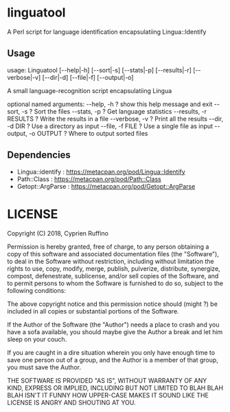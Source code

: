 # linguatool
A Perl script for language identification encapsulatiing Lingua::Identify

## Usage
usage: Linguatool [--help|-h] [--sort|-s] [--stats|-p] [--results|-r]
[--verbose|-v] [--dir|-d] [--file|-f] [--output|-o]

A small language-recognition script encapsulatiing Lingua

optional named arguments:
  --help, -h               ? show this help message and exit
  --sort, -s               ? Sort the files
  --stats, -p              ? Get language statistics
  --results, -r RESULTS    ? Write the results in a file
  --verbose, -v            ? Print all the results
  --dir, -d DIR            ? Use a directory as input
  --file, -f FILE          ? Use a single file as input
  --output, -o OUTPUT      ? Where to output sorted files


## Dependencies
- Lingua::identify : https://metacpan.org/pod/Lingua::Identify
- Path::Class : https://metacpan.org/pod/Path::Class
- Getopt::ArgParse : https://metacpan.org/pod/Getopt::ArgParse

# LICENSE
Copyright (C) 2018, Cyprien Ruffino

Permission is hereby granted, free of charge, to any person obtaining a copy of this software and associated documentation files (the "Software"), to deal in the Software without restriction, including without limitation the rights to use, copy, modify, merge, publish, pulverize, distribute, synergize, compost, defenestrate, sublicense, and/or sell copies of the Software, and to permit persons to whom the Software is furnished to do so, subject to the following conditions:

The above copyright notice and this permission notice should (might ?) be included in all copies or substantial portions of the Software.

If the Author of the Software (the "Author") needs a place to crash and you have a sofa available, you should maybe give the Author a break and let him sleep on your couch.

If you are caught in a dire situation wherein you only have enough time to save one person out of a group, and the Author is a member of that group, you must save the Author.

THE SOFTWARE IS PROVIDED "AS IS", WITHOUT WARRANTY OF ANY KIND, EXPRESS OR IMPLIED, INCLUDING BUT NOT LIMITED TO BLAH BLAH BLAH ISN'T IT FUNNY HOW UPPER-CASE MAKES IT SOUND LIKE THE LICENSE IS ANGRY AND SHOUTING AT YOU.
